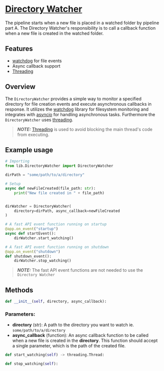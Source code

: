 # [Directory Watcher](https://github.com/Knox-AAU/PreProcessingLayer_EntityRecognitionAndLinking/blob/main/lib/DirectoryWatcher.py)
The pipeline starts when a new file is placed in a watched folder by pipeline part A. The Directory Watcher's responsibility is to call a callback function when a new file is created in the watched folder.

## Features
- [watchdog](https://pypi.org/project/watchdog/) for file events
- Async callback support
- [Threading](https://docs.python.org/3/library/threading.html)

## Overview

The `DirectoryWatcher` provides a simple way to monitor a specified directory for file creation events and execute asynchronous callbacks in response. It utilizes the [watchdog](https://pypi.org/project/watchdog/) library for filesystem monitoring and integrates with [asyncio](https://docs.python.org/3/library/asyncio.html) for handling asynchronous tasks. Furthermore the `DirectoryWatcher` uses [threading](https://docs.python.org/3/library/threading.html).

> **_NOTE:_**  [Threading](https://docs.python.org/3/library/threading.html) is used to avoid blocking the main thread's code from executing.


## Example usage
```python
# Importing
from lib.DirectoryWatcher import DirectoryWatcher

dirPath = "some/path/to/a/directory"

# Setup
async def newFileCreated(file_path: str):
    print("New file created in " + file_path)


dirWatcher = DirectoryWatcher(
    directory=dirPath, async_callback=newFileCreated
)

# A fast API event function running on startup
@app.on_event("startup")
async def startEvent():
    dirWatcher.start_watching()

# A fast API event function running on shutdown
@app.on_event("shutdown")
def shutdown_event():
    dirWatcher.stop_watching()
```

> **_NOTE:_**  The fast API event functions are not needed to use the `Directory Watcher`


## Methods
```python
def __init__(self, directory, async_callback):
```
### Parameters:
- **directory** (str): A path to the directory you want to watch ie. `some/path/to/a/directory`
- **async_callback** (function): An async callback function to be called when a new file is created in the **directory**. This function should accept a single parameter, which is the path of the created file.

```python
def start_watching(self) -> threading.Thread:
```

```python
def stop_watching(self):
```
